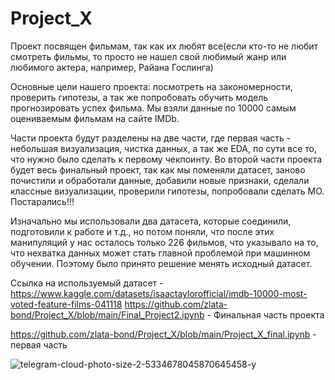 # Project_X

Проект посвящен фильмам, так как их любят все(если кто-то не любит смотреть фильмы, то просто не нашел свой любимый жанр или любимого актера, например, Райана Гослинга)

Основные цели нашего проекта: посмотреть на закономерности, проверить гипотезы, а так же попробовать обучить модель прогнозировать успех фильма. Мы взяли данные по 10000 самым оцениваемым фильмам на сайте IMDb.

Части проекта будут разделены на две части, где первая часть - небольшая визуализация, чистка данных, а так же EDA, по сути все то, что нужно было сделать к первому чекпоинту. Во второй части проекта будет весь финальный проект, так как мы поменяли датасет, заново почистили и обработали данные, добавили новые признаки, сделали классные визуализации, проверили гипотезы, попробовали сделать МО. Постарались!!!

Изначально мы использовали два датасета, которые соединили, подготовили к работе и т.д., но потом поняли, что после этих манипуляций у нас осталось только 226 фильмов, что указывало на то, что нехватка данных может стать главной проблемой при машинном обучении. Поэтому было принято решение менять исходный датасет.

Ссылка на используемый датасет - https://www.kaggle.com/datasets/isaactaylorofficial/imdb-10000-most-voted-feature-films-041118
https://github.com/zlata-bond/Project_X/blob/main/Final_Project2.ipynb - Финальная часть проекта 


https://github.com/zlata-bond/Project_X/blob/main/Project_X_final.ipynb - первая часть


![telegram-cloud-photo-size-2-5334678045870645458-y](https://github.com/zlata-bond/Project_X/assets/131922400/e7c7c700-9150-4b41-b259-d21355d72980)
